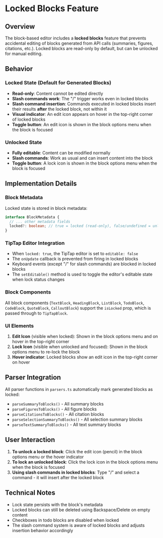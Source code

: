 # Locked Blocks Feature

## Overview

The block-based editor includes a **locked blocks** feature that prevents accidental editing of blocks generated from API calls (summaries, figures, citations, etc.). Locked blocks are read-only by default, but can be unlocked for manual editing.

## Behavior

### Locked State (Default for Generated Blocks)

- **Read-only**: Content cannot be edited directly
- **Slash commands work**: The "/" trigger works even in locked blocks
- **Slash command insertion**: Commands executed in locked blocks insert their results **after** the locked block, not within it
- **Visual indicator**: An edit icon appears on hover in the top-right corner of locked blocks
- **Toggle button**: An edit icon is shown in the block options menu when the block is focused

### Unlocked State

- **Fully editable**: Content can be modified normally
- **Slash commands**: Work as usual and can insert content into the block
- **Toggle button**: A lock icon is shown in the block options menu when the block is focused

## Implementation Details

### Block Metadata

Locked state is stored in block metadata:

```typescript
interface BlockMetadata {
  // ... other metadata fields
  locked?: boolean; // true = locked (read-only), false/undefined = unlocked (editable)
}
```

### TipTap Editor Integration

- When `locked: true`, the TipTap editor is set to `editable: false`
- The `onUpdate` callback is prevented from firing in locked blocks
- Keyboard events (except "/" for slash commands) are blocked in locked blocks
- The `setEditable()` method is used to toggle the editor's editable state when lock status changes

### Block Components

All block components (`TextBlock`, `HeadingBlock`, `ListBlock`, `TodoBlock`, `CodeBlock`, `QuoteBlock`, `CalloutBlock`) support the `isLocked` prop, which is passed through to `TipTapBlock`.

### UI Elements

1. **Edit Icon** (visible when locked): Shown in the block options menu and on hover in the top-right corner
2. **Lock Icon** (visible when unlocked and focused): Shown in the block options menu to re-lock the block
3. **Hover indicator**: Locked blocks show an edit icon in the top-right corner on hover

## Parser Integration

All parser functions in `parsers.ts` automatically mark generated blocks as locked:

- `parseSummaryToBlocks()` - All summary blocks
- `parseFiguresToBlocks()` - All figure blocks
- `parseCitationsToBlocks()` - All citation blocks
- `parseSelectionSummaryToBlocks()` - All selection summary blocks
- `parseTextSummaryToBlocks()` - All text summary blocks

## User Interaction

1. **To unlock a locked block**: Click the edit icon (pencil) in the block options menu or the hover indicator
2. **To lock an unlocked block**: Click the lock icon in the block options menu when the block is focused
3. **Using slash commands in locked blocks**: Type "/" and select a command - it will insert after the locked block

## Technical Notes

- Lock state persists with the block's metadata
- Locked blocks can still be deleted using Backspace/Delete on empty content
- Checkboxes in todo blocks are disabled when locked
- The slash command system is aware of locked blocks and adjusts insertion behavior accordingly
